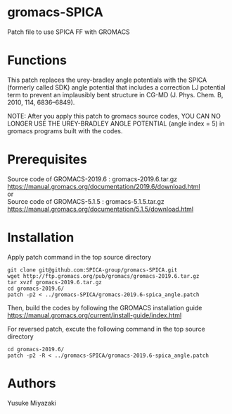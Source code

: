 # gromacs-SPICA
Patch file to use SPICA FF with GROMACS 

# Functions

This patch replaces the urey-bradley angle potentials with the SPICA (formerly called SDK) angle potential that includes a correction LJ potential term to prevent an implausibly bent structure in CG-MD (J. Phys. Chem. B, 2010, 114, 6836–6849).  

NOTE: After you apply this patch to gromacs source codes, YOU CAN NO LONGER USE THE UREY-BRADLEY ANGLE POTENTIAL (angle index = 5) in gromacs programs built with the codes.  

# Prerequisites

Source code of GROMACS-2019.6 : gromacs-2019.6.tar.gz  
https://manual.gromacs.org/documentation/2019.6/download.html  
or  
Source code of GROMACS-5.1.5 : gromacs-5.1.5.tar.gz  
https://manual.gromacs.org/documentation/5.1.5/download.html  

# Installation  
Apply patch command in the top source directory  

    git clone git@github.com:SPICA-group/gromacs-SPICA.git  
    wget http://ftp.gromacs.org/pub/gromacs/gromacs-2019.6.tar.gz
    tar xvzf gromacs-2019.6.tar.gz  
    cd gromacs-2019.6/  
    patch -p2 < ../gromacs-SPICA/gromacs-2019.6-spica_angle.patch  

Then, build the codes by following the GROMACS installation guide  
https://manual.gromacs.org/current/install-guide/index.html  

For reversed patch, excute the following command in the top source directory  

    cd gromacs-2019.6/  
    patch -p2 -R < ../gromacs-SPICA/gromacs-2019.6-spica_angle.patch  

# Authors

Yusuke Miyazaki
